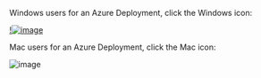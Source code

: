 Windows users for an Azure Deployment, click the Windows icon:





[!![image](https://github.com/vitruveo-validators/azure/assets/157662422/d6c0b3e3-eb35-4bd4-a44c-69a5b1dc3e12)](https://github.com/vitruveo-validators/aws/blob/main/Mac)

Mac users for an Azure Deployment, click the Mac icon:


![image](https://github.com/vitruveo-validators/azure/assets/157662422/4606795a-2489-4eda-9c5b-5ff2592f62b7)
